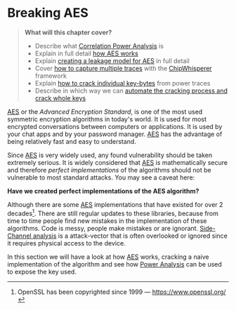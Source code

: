 # Breaking AES

> **What will this chapter cover?**
>
> * Describe what [Correlation Power Analysis](./aes/cpa.md) is
> * Explain in full detail [how AES works](./aes/workings.md)
> * Explain [creating a leakage model for AES](./aes/modeling.md) in full
>   detail
> * Cover [how to capture multiple traces](./aes/capture.md) with the
>   [ChipWhisperer] framework
> * Explain [how to crack individual key-bytes](./aes/key-bytes.md) from power
>   traces
> * Describe in which way we can [automate the cracking
>   process and crack whole keys](./aes/automate.md)

[AES] or the _Advanced Encryption Standard_, is one of the most used
symmetric encryption algorithms in today's world. It is used for most encrypted
conversations between computers or applications. It is used by your chat apps
and by your password manager. [AES] has the advantage of being relatively fast and
easy to understand.

Since [AES] is very widely used, any found vulnerability should be taken extremely
serious. It is widely considered that [AES] is mathematically secure and
therefore _perfect implementations_ of the algorithms should not be vulnerable to
most standard attacks. You may see a caveat here:

__Have we created perfect implementations of the AES algorithm?__

Although there are some [AES] implementations that have existed for over 2
decades[^openssl]. There are still regular updates to these libraries, because
from time to time people find new mistakes in the implementation of these
algorithms. Code is messy, people make mistakes or are ignorant. [Side-Channel
analysis] is a attack-vector that is often overlooked or ignored since it
requires physical access to the device.

In this section we will have a look at how [AES] works, cracking a naive
implementation of the algorithm and see how [Power Analysis] can be used to
expose the key used.

[Python]: https://en.wikipedia.org/wiki/Python_(programming_language)
[C]: https://en.wikipedia.org/wiki/Python_(programming_language)
[RSA]: https://en.wikipedia.org/wiki/RSA_(cryptosystem)
[AES]: https://nl.wikipedia.org/wiki/Advanced_Encryption_Standard
[Power analysis]: https://en.wikipedia.org/wiki/Power_analysis
[ChipWhisperer]: https://github.com/newaetech/chipwhisperer
[Side-Channel analysis]: https://en.wikipedia.org/wiki/Side-channel_attack
[TQDM]: https://github.com/tqdm/tqdm
[NumPy]: https://numpy.org/
[Ubuntu]: https://en.wikipedia.org/wiki/Ubuntu
[Debian]: https://en.wikipedia.org/wiki/Debian
[ArchLinux]: https://en.wikipedia.org/wiki/Arch_Linux
[Manjaro]: https://en.wikipedia.org/wiki/Manjaro
[matplotlib]: https://matplotlib.org/
[pip]: https://pypi.org/project/pip/
[make]: https://en.wikipedia.org/wiki/Make_(software)
[libusb]: https://en.wikipedia.org/wiki/Libusb
[SimpleSerial C Template]: https://github.com/coastalwhite/simpleserial-c-template
[SimpleSerial]: https://chipwhisperer.readthedocs.io/en/latest/simpleserial.html
[CW Lite ARM]: https://www.newae.com/products/NAE-CWLITE-ARM
[ARM toolchain]: https://developer.arm.com/tools-and-software/open-source-software/developer-tools/gnu-toolchain/gnu-rm/downloads
[Simple Power analysis]: https://en.wikipedia.org/wiki/Power_analysis#Simple_power_analysis
[Differential Power analysis]: https://en.wikipedia.org/wiki/Power_analysis#Differential_power_analysis

[^openssl]: OpenSSL has been copyrighted since 1999 &mdash; <https://www.openssl.org/>
